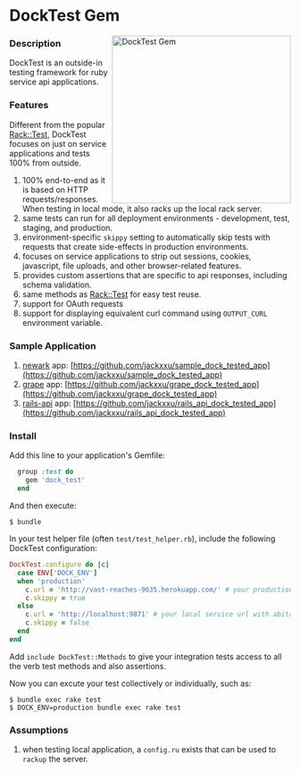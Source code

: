 # DockTest Gem
<img src="https://raw.githubusercontent.com/jackxxu/dock_test/master/dock_test_logo.jpeg" alt="DockTest Gem" align="right" height="300" width="320"/>

### Description

DockTest is an outside-in testing framework for ruby service api applications.

### Features

Different from the popular [Rack::Test], DockTest focuses on just on service applications and tests 100% from outside.

1. 100% end-to-end as it is based on HTTP requests/responses. When testing in local mode, it also racks up the local rack server.
2. same tests can run for all deployment environments - development, test, staging, and production.
3. environment-specific `skippy` setting to automatically skip tests with requests that create side-effects in production environments.
4. focuses on service applications to strip out sessions, cookies, javascript, file uploads, and other browser-related features.
5. provides custom assertions that are specific to api responses, including schema validation.
6. same methods as [Rack::Test] for easy test reuse.
7. support for OAuth requests
8. support for displaying equivalent curl command using `OUTPUT_CURL` environment variable.

### Sample Application

1. [newark] app: [https://github.com/jackxxu/sample_dock_tested_app](https://github.com/jackxxu/sample_dock_tested_app)
2. [grape] app: [https://github.com/jackxxu/grape_dock_tested_app](https://github.com/jackxxu/grape_dock_tested_app)
3. [rails-api] app: [https://github.com/jackxxu/rails_api_dock_tested_app](https://github.com/jackxxu/rails_api_dock_tested_app)

### Install

Add this line to your application's Gemfile:

```ruby
  group :test do
    gem 'dock_test'
  end
```

And then execute:

    $ bundle

In your test helper file (often `test/test_helper.rb`), include the following DockTest configuration:

```ruby
DockTest.configure do |c|
  case ENV['DOCK_ENV']
  when 'production'
    c.url = 'http://vast-reaches-9635.herokuapp.com/' # your production service url
    c.skippy = true
  else
    c.url = 'http://localhost:9871' # your local service url with abitary unbound port number
    c.skippy = false
  end
end
```

Add `include DockTest::Methods` to give your integration tests access to all the verb test methods and also assertions.

Now you can excute your test collectively or individually, such as:

    $ bundle exec rake test
    $ DOCK_ENV=production bundle exec rake test

### Assumptions

1. when testing local application, a `config.ru` exists that can be used to `rackup` the server.


[Rack::Test]: https://github.com/brynary/rack-test
[newark]: https://github.com/mje113/newark
[grape]: https://github.com/intridea/grape
[rails-api]: https://github.com/rails-api/rails-api
